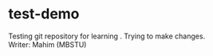 # test-demo
Testing git repository for learning . Trying to make changes.
<br> Writer: Mahim (MBSTU)
